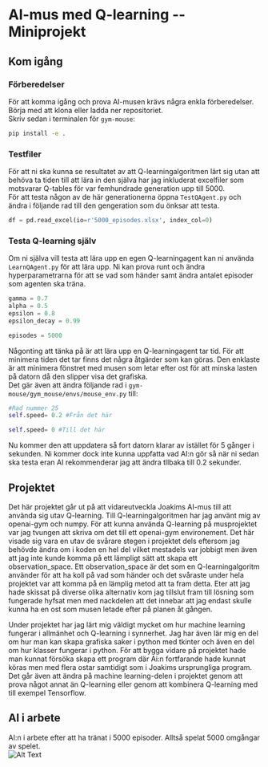 # AI-mus med Q-learning -- Miniprojekt

## Kom igång 
###  Förberedelser
För att komma igång och prova AI-musen krävs några enkla förberedelser. Börja med att klona eller ladda ner repositoriet.<br/> 
Skriv sedan i terminalen för `gym-mouse`:
```sh
pip install -e .
```
### Testfiler
För att ni ska kunna se resultatet av att Q-learningalgoritmen lärt sig utan att behöva ta tiden till att lära in den själva har jag inkluderat excelfiler som motsvarar Q-tables för var femhundrade generation upp till 5000.<br/>
För att testa någon av de här generationerna öppna `TestQAgent.py` och ändra i följande rad till den gengeration som du önksar att testa.  
```python
df = pd.read_excel(io=r'5000_episodes.xlsx', index_col=0)
```

### Testa Q-learning själv
Om ni själva vill testa att lära upp en egen Q-learningagent kan ni använda `LearnQAgent.py` för att lära upp. Ni kan prova runt och ändra hyperparametrarna för att se vad som händer samt ändra antalet episoder som agenten ska träna. 
```python
gamma = 0.7
alpha = 0.5 
epsilon = 0.8 
epsilon_decay = 0.99

episodes = 5000
```
Någonting att tänka på är att lära upp en Q-learningagent tar tid. För att minimera tiden det tar finns det några åtgärder som kan göras. Den enklaste är att minimera fönstret med musen som letar efter ost för att minska lasten på datorn då den slipper visa det grafiska. <br/>
Det gär även att ändra följande rad i `gym-mouse/gym_mouse/envs/mouse_env.py` till: 
```python
#Rad nummer 25
self.speed= 0.2 #Från det här

self.speed= 0 #Till det här
```
Nu kommer den att uppdatera så fort datorn klarar av istället för 5 gånger i sekunden. Ni kommer dock inte kunna uppfatta vad AI:n gör så när ni sedan ska testa eran AI rekommenderar jag att ändra tllbaka till 0.2 sekunder. 

## Projektet
Det här projektet går ut på att vidareutveckla Joakims AI-mus till att använda sig utav Q-learning. Till Q-learningalgoritmen har jag använt mig av openai-gym och numpy. För att kunna använda Q-learning på musprojektet var jag tvungen att skriva om det till ett openai-gym environement. Det här visade sig vara en utav de svårare stegen i projektet dels eftersom jag behövde ändra om i koden en hel del vilket mestadels var jobbigt men även att jag inte kunde komma på ett lämpligt sätt att skapa ett observation_space. Ett observation_space är det som en Q-learningalgoritm använder för att ha koll på vad som händer och det svåraste under hela projektet var att komma på en lämplig metod att ta fram detta. Eter att jag hade skissat på diverse olika alternativ kom jag tillslut fram till lösning som fungerade hyfsat men med nackdelen att det innebar att jag endast skulle kunna ha en ost som musen letade efter på planen åt gången. <br/>

Under projektet har jag lärt mig väldigt mycket om hur machine learning fungerar i allmänhet och Q-learning i synnerhet. Jag har även lär mig en del om hur man kan skapa grafiska saker i python med tkinter och även en del om hur klasser fungerar i python. För att bygga vidare på projektet hade man kunnat försöka skapa ett program där Ai:n fortfarande hade kunnat köras men med flera ostar samtidigt som i Joakims ursprungliga program. Det går även att ändra på machine learning-delen i projektet genom att prova något annat än Q-learning eller genom att kombinera Q-learning med till exempel Tensorflow. 

## AI i arbete
AI:n i arbete efter att ha tränat i 5000 episoder. Alltså spelat 5000 omgångar av spelet. <br/>
![Alt Text](https://media.giphy.com/media/chKLhZbas6WxWspKdK/giphy.gif)
